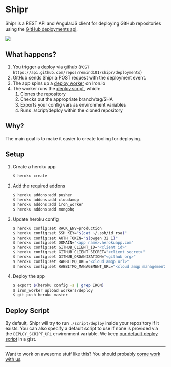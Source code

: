 # Shipr

Shipr is a REST API and AngularJS client for deploying GitHub repositories using the [GitHub deployments api](http://developer.github.com/v3/repos/deployments/).

![](https://s3.amazonaws.com/ejholmes.github.com/Sl3ye.png)

## What happens?

1. You trigger a deploy via github (`POST https://api.github.com/repos/remind101/shipr/deployments`)
2. GitHub sends Shipr a POST request with the deployment event.
2. The app spins up a [deploy worker](./workers/deploy.worker) on Iron.io
3. The worker runs the [deploy script](./bin/deploy), which:
   1. Clones the repository
   2. Checks out the appropriate branch/tag/SHA
   3. Exports your config vars as environment variables
   4. Runs ./script/deploy within the cloned repository

## Why?

The main goal is to make it easier to create tooling for deploying.

## Setup

1. Create a heroku app

   ```bash
   $ heroku create
   ```

2. Add the required addons

   ```bash
   $ heroku addons:add pusher
   $ heroku addons:add cloudamqp
   $ heroku addons:add iron_worker
   $ heroku addons:add mongohq
   ```

3. Update heroku config

   ```bash
   $ heroku config:set RACK_ENV=production
   $ heroku config:set SSH_KEY="$(cat ~/.ssh/id_rsa)"
   $ heroku config:set AUTH_TOKEN="$(pwgen 32 1)"
   $ heroku config:set DOMAIN="<app name>.herokuapp.com"
   $ heroku config:set GITHUB_CLIENT_ID="<client id>"
   $ heroku config:set GITHUB_CLIENT_SECRET="<client secret>"
   $ heroku config:set GITHUB_ORGANIZATION="<github org>"
   $ heroku config:set RABBITMQ_URL="<cloud amqp url>"
   $ heroku config:set RABBITMQ_MANAGEMENT_URL="<cloud amqp management url>"
   ```

4. Deploy the app

   ```bash
   $ export $(heroku config -s | grep IRON)
   $ iron_worker upload workers/deploy
   $ git push heroku master
   ```

## Deploy Script

By default, Shipr will try to run `./script/deploy` inside your repository if
it exists. You can also specify a default script to use if none is provided via
the `DEPLOY_SCRIPT_URL` environment variable. We keep [our default deploy script](https://gist.github.com/ejholmes/474068635673c7f5c413/raw/deploy.sh)
in a gist.

---

Want to work on awesome stuff like this? You should probably [come work with
us](https://www.remind101.com/careers).

